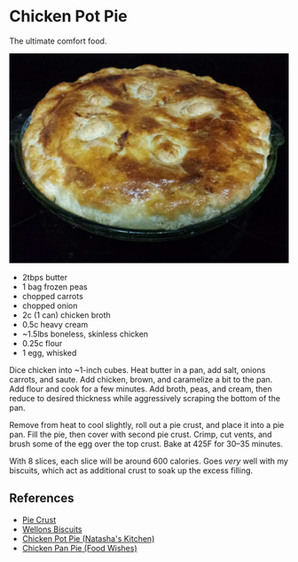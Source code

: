 # Chicken Pot Pie

The ultimate comfort food.

![](chicken-pot-pie.jpg)

* 2tbps butter
* 1 bag frozen peas
* chopped carrots
* chopped onion
* 2c (1 can) chicken broth
* 0.5c heavy cream
* ~1.5lbs boneless, skinless chicken
* 0.25c flour
* 1 egg, whisked

Dice chicken into ~1-inch cubes. Heat butter in a pan, add salt, onions
carrots, and saute. Add chicken, brown, and caramelize a bit to the pan.
Add flour and cook for a few minutes. Add broth, peas, and cream, then
reduce to desired thickness while aggressively scraping the bottom of the
pan.

Remove from heat to cool slightly, roll out a pie crust, and place it into
a pie pan. Fill the pie, then cover with second pie crust. Crimp, cut
vents, and brush some of the egg over the top crust. Bake at 425F for
30–35 minutes.

With 8 slices, each slice will be around 600 calories. Goes *very* well
with my biscuits, which act as additional crust to soak up the excess
filling.

## References

* [Pie Crust](pie-crust.md)
* [Wellons Biscuits](biscuits.md)
* [Chicken Pot Pie (Natasha's Kitchen)](https://www.youtube.com/watch?v=W1XELWKaCi4)
* [Chicken Pan Pie (Food Wishes)](https://www.youtube.com/watch?v=aktVv2FsYBs)

